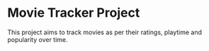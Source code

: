 # Movie Tracker Project
This project aims to track movies as per their ratings, playtime and popularity over time.
